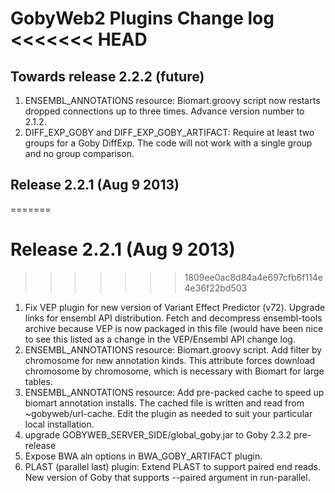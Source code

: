 GobyWeb2 Plugins Change log
<<<<<<< HEAD
===========================

## Towards release 2.2.2 (future)
1. ENSEMBL_ANNOTATIONS resource:  Biomart.groovy script now restarts dropped connections up to three times. Advance version number to 2.1.2.
1. DIFF_EXP_GOBY and DIFF_EXP_GOBY_ARTIFACT: Require at least two groups for a Goby DiffExp. The code will not work with a single group and no group comparison.

## Release 2.2.1 (Aug 9 2013)
=======

# Release 2.2.1 (Aug 9 2013)
>>>>>>> 1809ee0ac8d84a4e697cfb6f114e4e36f22bd503

1. Fix VEP plugin for new version of Variant Effect Predictor (v72). Upgrade links for ensembl API distribution. Fetch and decompress ensembl-tools archive because VEP is now packaged in this file (would have been nice to see this listed as a change in the VEP/Ensembl API change log.
2. ENSEMBL_ANNOTATIONS resource: Biomart.groovy script. Add filter by chromosome for new annotation kinds. This attribute forces download chromosome by chromosome, which is necessary with Biomart for large tables.
3. ENSEMBL_ANNOTATIONS resource: Add pre-packed cache to speed up biomart annotation installs. The cached file is written and read from ~gobyweb/url-cache. Edit the plugin as needed to suit your particular local installation. 
4. upgrade GOBYWEB_SERVER_SIDE/global_goby.jar to Goby 2.3.2 pre-release
5. Expose BWA aln options in BWA_GOBY_ARTIFACT plugin.
6. PLAST (parallel last) plugin: Extend PLAST to support paired end reads. New version of Goby that supports --paired argument in run-parallel. 
